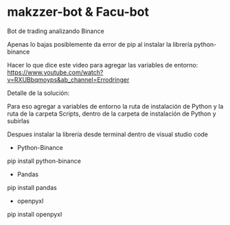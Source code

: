 # makzzer-bot & Facu-bot

Bot de trading analizando Binance

Apenas lo bajas posiblemente da error de pip al instalar la librería python-binance

Hacer lo que dice este video para agregar las variables de entorno: https://www.youtube.com/watch?v=RXUBbqmoyps&ab_channel=Errodringer

Detalle de la solución:

Para eso agregar a variables de entorno la ruta de instalación de Python y la ruta de la carpeta Scripts, dentro de la carpeta de instalación de Python y subirlas

Despues instalar la librería desde terminal dentro de visual studio code

* Python-Binance

pip install python-binance

* Pandas

pip install pandas

* openpyxl

pip install openpyxl
